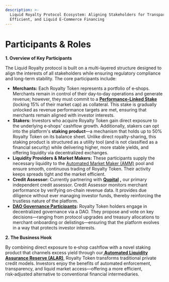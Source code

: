 ```yaml
---
description: >-
  Liquid Royalty Protocol Ecosystem: Aligning Stakeholders for Transparent,
  Efficient, and Liquid E-Commerce Financing
---
```


# Participants & Roles

**1. Overview of Key Participants**

The Liquid Royalty protocol is built on a multi-layered structure designed to align the interests of all stakeholders while ensuring regulatory compliance and long-term stability. The core participants include:

* **Merchants:** Each Royalty Token represents a portfolio of e‑shops. Merchants remain in control of their day‑to‑day operations and generate revenue; however, they must commit to a [**Performance-Linked Stake**](<../README (2).md#performance-linked-stake>) (locking 15% of their market cap) as collateral. This stake is gradually unlocked as revenue performance targets are met, ensuring that merchants remain aligned with investor interests.
* **Stakers:** Investors who acquire Royalty Token gain direct exposure to the underlying e‑shops' cashflow growth. Additionally, stakers can opt into the platform's **staking product**—a mechanism that holds up to 50% Royalty Token on its balance sheet. Unlike direct royalty-sharing, this staking product is structured as a utility tool (and is not classified as a financial security) while delivering higher, more stable yields, and offering liquidity via decentralized exchanges.
* **Liquidity Providers & Market Makers:** These participants supply the necessary liquidity to the [Automated Market Maker (AMM)](<../README (2).md#algorithmic-market-maker-amm>) pool and ensure smooth, continuous trading of Royalty Token. Their activity keeps spreads tight and the market efficient.
* **Credit Assessor:** Currently partnering with [**Qupital**](<../README (2).md#qupital>) **,** our primary independent credit assessor. Credit Assessor monitors merchant performance by verifying on‑chain revenue data. It provides due diligence without ever managing investor funds, thereby reinforcing the trustless nature of the platform.
* [**DAO Governance Participants**](<../README (2).md#dao-decentralized-autonomous-organization>)**:** Royalty Token holders engage in decentralized governance via a DAO. They propose and vote on key decisions—ranging from protocol upgrades and treasury allocations to merchant onboarding or delistings—ensuring that the platform evolves in a way that protects investor interests.

**2. The Business Hook**

By combining direct exposure to e‑shop cashflow with a novel staking product that channels excess yield through our[ **Automated Liquidity Assurance Reserve (ALAR)**](<../README (2).md#automated-liquidity-assurance-reserve-alar>), Royalty Token transforms traditional private credit models. Investors enjoy the benefits of automated enforcement, transparency, and liquid market access—offering a more efficient, risk‑adjusted alternative to conventional financial intermediaries.
